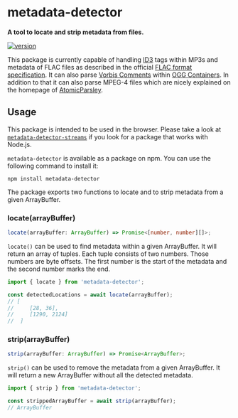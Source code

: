 # metadata-detector

**A tool to locate and strip metadata from files.**

[![version](https://img.shields.io/npm/v/metadata-detector.svg?style=flat-square)](https://www.npmjs.com/package/metadata-detector)

This package is currently capable of handling [ID3](http://id3.org/Home) tags within MP3s and metadata of FLAC files as described in the official [FLAC format specification](http://xiph.org/flac/format.html). It can also parse [Vorbis Comments](https://xiph.org/vorbis/doc/v-comment.html) within [OGG Containers](https://xiph.org/ogg). In addition to that it can also parse MPEG-4 files which are nicely explained on the homepage of [AtomicParsley](http://atomicparsley.sourceforge.net).

## Usage

This package is intended to be used in the browser. Please take a look at [`metadata-detector-streams`](https://github.com/chrisguttandin/metadata-detector-streams) if you look for a package that works with Node.js.

`metadata-detector` is available as a package on npm. You can use the following command to install it:

```shell
npm install metadata-detector
```

The package exports two functions to locate and to strip metadata from a given ArrayBuffer.

### locate(arrayBuffer)

```typescript
locate(arrayBuffer: ArrayBuffer) => Promise<[number, number][]>;
```

`locate()` can be used to find metadata within a given ArrayBuffer. It will return an array of tuples. Each tuple consists of two numbers. Those numbers are byte offsets. The first number is the start of the metadata and the second number marks the end.

```js
import { locate } from 'metadata-detector';

const detectedLocations = await locate(arrayBuffer);
// [
//     [28, 36],
//     [1290, 2124]
//  ]
```

### strip(arrayBuffer)

```typescript
strip(arrayBuffer: ArrayBuffer) => Promise<ArrayBuffer>;
```

`strip()` can be used to remove the metadata from a given ArrayBuffer. It will return a new ArrayBuffer without all the detected metadata.

```js
import { strip } from 'metadata-detector';

const strippedArrayBuffer = await strip(arrayBuffer);
// ArrayBuffer
```
